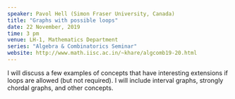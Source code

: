 ```yaml
---
speaker: Pavol Hell (Simon Fraser University, Canada)
title: "Graphs with possible loops"
date: 22 November, 2019
time: 3 pm
venue: LH-1, Mathematics Department
series: "Algebra & Combinatorics Seminar"
website: http://www.math.iisc.ac.in/~khare/algcomb19-20.html
---
```


I will discuss a few examples of concepts that have interesting
extensions if loops are allowed (but not required). I will include
interval graphs, strongly chordal graphs, and other concepts.
